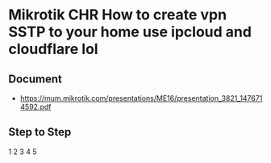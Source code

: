 # Mikrotik CHR How to create vpn SSTP to your home use ipcloud and cloudflare lol
## Document
- https://mum.mikrotik.com/presentations/ME16/presentation_3821_1476714592.pdf
## Step to Step
1
2
3
4
5 
